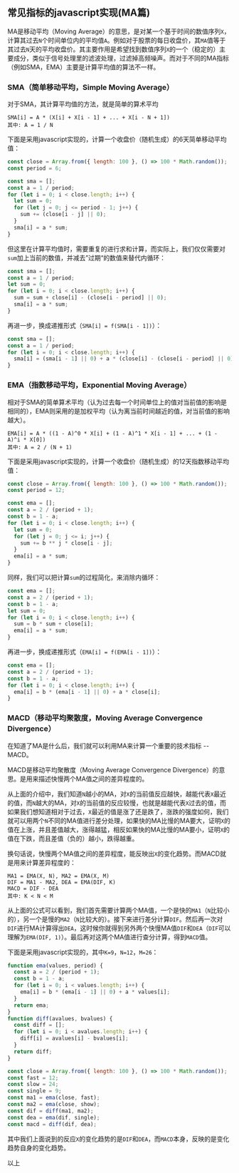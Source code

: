## 常见指标的javascript实现(MA篇)

MA是移动平均（Moving Average）的意思，是对某一个基于时间的数值序列`X`，计算其过去`N`个时间单位内的平均值`A`。例如对于股票的每日收盘价，其`MA`值等于其过去`N`天的平均收盘价。其主要作用是希望找到数值序列`X`的一个（稳定的）主要成分，类似于信号处理里的滤波处理，过滤掉高频噪声。而对于不同的MA指标（例如SMA，EMA）主要是计算平均值的算法不一样。

### SMA（简单移动平均，Simple Moving Average）
对于SMA，其计算平均值的方法，就是简单的算术平均
```
SMA[i] = A * (X[i] + X[i - 1] + ... + X[i - N + 1])
其中: A = 1 / N
```
下面是采用javascript实现的，计算一个收盘价（随机生成）的6天简单移动平均值：
```javascript
const close = Array.from({ length: 100 }, () => 100 * Math.random());
const period = 6;
```
```javascript
const sma = [];
const a = 1 / period;
for (let i = 0; i < close.length; i++) {
  let sum = 0;
  for (let j = 0; j <= period - 1; j++) {
    sum += (close[i - j] || 0);
  }
  sma[i] = a * sum;
}
```
但这里在计算平均值时，需要重复的进行求和计算，而实际上，我们仅仅需要对`sum`加上当前的数值，并减去”过期“的数值来替代内循环：
```javascript
const sma = [];
const a = 1 / period;
let sum = 0;
for (let i = 0; i < close.length; i++) {
  sum = sum + close[i] - (close[i - period] || 0);
  sma[i] = a * sum;
}
```
再进一步，换成递推形式（`SMA[i] = f(SMA[i - 1])`）：
```javascript
const sma = [];
const a = 1 / period;
for (let i = 0; i < close.length; i++) {
  sma[i] = (sma[i - 1] || 0) + a * (close[i] - (close[i - period] || 0));
}
```

### EMA（指数移动平均，Exponential Moving Average）
相对于SMA的简单算术平均（认为过去每一个时间单位上的值对当前值的影响是相同的），EMA则采用的是加权平均（认为离当前时间越近的值，对当前值的影响越大）。
```
EMA[i] = A * ((1 - A)^0 * X[i] + (1 - A)^1 * X[i - 1] + ... + (1 - A)^i * X[0])
其中: A = 2 / (N + 1)
```
下面是采用javascript实现的，计算一个收盘价（随机生成）的12天指数移动平均值：
```javascript
const close = Array.from({ length: 100 }, () => 100 * Math.random());
const period = 12;
```
```javascript
const ema = [];
const a = 2 / (period + 1);
const b = 1 - a;
for (let i = 0; i < close.length; i++) {
  let sum = 0;
  for (let j = 0; j <= i; j++) {
    sum += b ** j * close[i - j];
  }
  ema[i] = a * sum;
}
```
同样，我们可以把计算`sum`的过程简化，来消除内循环：
```javascript
const ema = [];
const a = 2 / (period + 1);
const b = 1 - a;
let sum = 0;
for (let i = 0; i < close.length; i++) {
  sum = b * sum + close[i];
  ema[i] = a * sum;
}
```
再进一步，换成递推形式（`EMA[i] = f(EMA[i - 1])`）：
```javascript
const ema = [];
const a = 2 / (period + 1);
const b = 1 - a;
for (let i = 0; i < close.length; i++) {
  ema[i] = b * (ema[i - 1] || 0) + a * close[i];
}
```

### MACD（移动平均聚散度，Moving Average Convergence Divergence）
在知道了MA是什么后，我们就可以利用MA来计算一个重要的技术指标 -- MACD。

MACD是移动平均聚散度（Moving Average Convergence Divergence）的意思。是用来描述快慢两个MA值之间的差异程度的。

从上面的介绍中，我们知道`N`越小的MA，对`X`的当前值反应越快，越能代表`X`最近的值，而`N`越大的MA，对`X`的当前值的反应较慢，也就是越能代表`X`过去的值，而如果我们想知道相对于过去，`X`最近的值是涨了还是跌了，涨跌的强度如何，我们就可以用两个`N`不同的MA值进行差分处理，如果快的MA比慢的MA要大，证明`X`的值在上涨，并且差值越大，涨得越猛，相反如果快的MA比慢的MA要小，证明`X`的值在下跌，而且差值（负的）越小，跌得越重。

换句话说，快慢两个MA值之间的差异程度，能反映出`X`的变化趋势。而MACD就是用来计算差异程度的：
```
MA1 = EMA(X, N), MA2 = EMA(X, M)
DIF = MA1 - MA2, DEA = EMA(DIF, K)
MACD = DIF - DEA
其中: K < N < M
```
从上面的公式可以看到，我们首先需要计算两个MA值，一个是快的`MA1`（`N`比较小的），另一个是慢的`MA2`（`N`比较大的）。接下来进行差分计算`DIF`。然后再一次对`DIF`进行MA计算得出`DEA`，这时候你就得到另外两个快慢MA值`DIF`和`DEA`（`DIF`可以理解为`EMA(DIF, 1)`）。最后再对这两个MA值进行查分计算，得到`MACD`值。

下面是采用javascript实现的，其中`K=9`，`N=12`，`M=26`：
```javascript
function ema(values, period) {
  const a = 2 / (period + 1);
  const b = 1 - a;
  for (let i = 0; i < values.length; i++) {
    ema[i] = b * (ema[i - 1] || 0) + a * values[i];
  }
  return ema;
}
function diff(avalues, bvalues) {
  const diff = [];
  for (let i = 0; i < avalues.length; i++) {
    diff[i] = avalues[i] - bvalues[i];
  }
  return diff;
}
```
```javascript
const close = Array.from({ length: 100 }, () => 100 * Math.random());
const fast = 12;
const slow = 24;
const single = 9;
const ma1 = ema(close, fast);
const ma2 = ema(close, show);
const dif = diff(ma1, ma2);
const dea = ema(dif, single);
const macd = diff(dif, dea);
```
其中我们上面说到的反应`X`的变化趋势的是`DIF`和`DEA`，而`MACD`本身，反映的是变化趋势自身的变化趋势。

以上